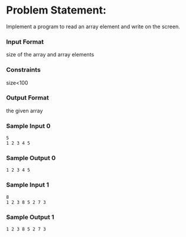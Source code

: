 # Problem Statement:

Implement a program to read an array element and write on the screen.

### Input Format

size of the array and array elements

### Constraints

size<100

### Output Format

the given array

### Sample Input 0
```
5
1 2 3 4 5
```
### Sample Output 0
```
1 2 3 4 5
```
### Sample Input 1
```
8
1 2 3 8 5 2 7 3
```
### Sample Output 1
```
1 2 3 8 5 2 7 3
```
